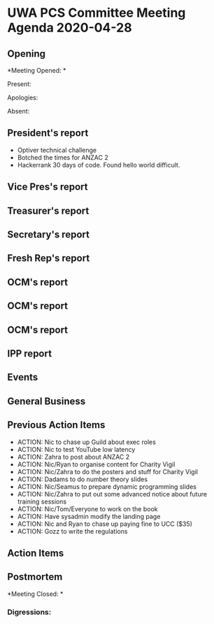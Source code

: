 # UWA PCS Committee Meeting Agenda 2020-04-28
## Opening
*Meeting Opened: *

Present:

Apologies:

Absent:

## President's report
  - Optiver technical challenge
  - Botched the times for ANZAC 2
  - Hackerrank 30 days of code. Found hello world difficult.
  
## Vice Pres's report
## Treasurer's report
## Secretary's report
## Fresh Rep's report
## OCM's report
## OCM's report
## OCM's report
## IPP report
## Events
## General Business
## Previous Action Items
- ACTION: Nic to chase up Guild about exec roles
- ACTION: Nic to test YouTube low latency
- ACTION: Zahra to post about ANZAC 2
- ACTION: Nic/Ryan to organise content for Charity Vigil
- ACTION: Nic/Zahra to do the posters and stuff for Charity Vigil
- ACTION: Dadams to do number theory slides
- ACTION: Nic/Seamus to prepare dynamic programming slides
- ACTION: Nic/Zahra to put out some advanced notice about future training sessions
- ACTION: Nic/Tom/Everyone to work on the book
- ACTION: Have sysadmin modify the landing page
- ACTION: Nic and Ryan to chase up paying fine to UCC ($35)
- ACTION: Gozz to write the regulations

## Action Items

## Postmortem
*Meeting Closed: *
###  Digressions:
